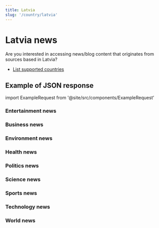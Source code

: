 ```yaml
---
title: Latvia
slug: '/country/latvia'
---
```


# Latvia news

Are you interested in accessing news/blog content that originates from sources based in Latvia?

- [List supported countries](/get-articles/countries)

## Example of JSON response

import ExampleRequest from '@site/src/components/ExampleRequest'

### Entertainment news
<ExampleRequest url="https://api.apitube.io/v1/news/articles?limit=2&category=news/Arts_and_Entertainment&language=lv"></ExampleRequest>

### Business news
<ExampleRequest url="https://api.apitube.io/v1/news/articles?limit=2&category=news/Business&language=lv"></ExampleRequest>

### Environment news
<ExampleRequest url="https://api.apitube.io/v1/news/articles?limit=2&category=news/Environment&language=lv"></ExampleRequest>

### Health news
<ExampleRequest url="https://api.apitube.io/v1/news/articles?limit=2&category=news/Health&language=lv"></ExampleRequest>

### Politics news
<ExampleRequest url="https://api.apitube.io/v1/news/articles?limit=2&category=news/Politics&language=lv"></ExampleRequest>

### Science news
<ExampleRequest url="https://api.apitube.io/v1/news/articles?limit=2&category=news/Science&language=lv"></ExampleRequest>

### Sports news
<ExampleRequest url="https://api.apitube.io/v1/news/articles?limit=2&category=news/Sports&language=lv"></ExampleRequest>

### Technology news
<ExampleRequest url="https://api.apitube.io/v1/news/articles?limit=2&category=news/Technology&language=lv"></ExampleRequest>

### World news
<ExampleRequest url="https://api.apitube.io/v1/news/articles?limit=2&category=news/World&language=lv"></ExampleRequest>
